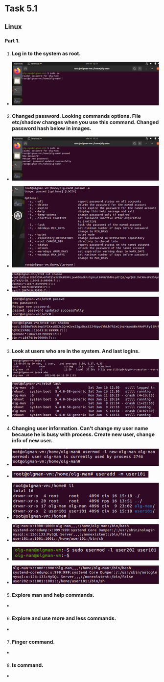 # Task 5.1

## Linux

### Part 1.

1. ### Log in to the system as root.

* ![](img/cmd1.png)

2. ### Changed password. Looking commands options. File etc/shadow changes when you use this command. Changed password hash below in images.

* ![](img/cmd2.png)

* ![](img/cmd3.png)

* ![](img/cmd4.png)

* ![](img/cmd5.png)

* ![](img/cmd6.png)

3. ### Look at users who are in the system. And last logins.

* ![](img/cmd7.png)

* ![](img/cmd8.png)

4. ### Changing user information. Can't change my user name because he is busy with process. Create new user, change info of new user.

* ![](img/cmd9.png)

* ![](img/cmd10.png)

* ![](img/cmd11.png)

* ![](img/cmd12.png)

* ![](img/cmd13.png)

* ![](img/cmd14.png)

5. ### Explore man and help commands.

* ![]()


6. ### Explore and use more and less commands.

* ![]()

7. ### Finger command.

* ![]()

8. ### ls command.

* ![]()


